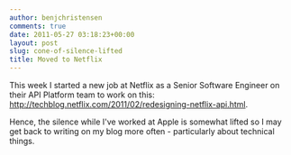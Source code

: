 ```yaml
---
author: benjchristensen
comments: true
date: 2011-05-27 03:18:23+00:00
layout: post
slug: cone-of-silence-lifted
title: Moved to Netflix
---
```


This week I started a new job at Netflix as a Senior Software Engineer on their API Platform team to work on this: http://techblog.netflix.com/2011/02/redesigning-netflix-api.html.

Hence, the silence while I've worked at Apple is somewhat lifted so I may get back to writing on my blog more often - particularly about technical things.

